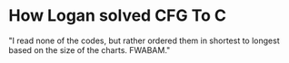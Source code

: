 How Logan solved CFG To C
=========================
"I read none of the codes, but rather ordered them in shortest to longest based on the size of the charts. FWABAM."
